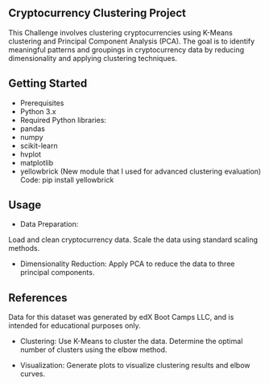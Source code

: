 ## Cryptocurrency Clustering Project

This Challenge involves clustering cryptocurrencies using K-Means clustering and Principal Component Analysis (PCA).
The goal is to identify meaningful patterns and groupings in cryptocurrency data by reducing dimensionality and applying clustering techniques.



## Getting Started
* Prerequisites
* Python 3.x
* Required Python libraries:
* pandas
* numpy
* scikit-learn
* hvplot
* matplotlib
* yellowbrick (New module that I used for advanced clustering evaluation) Code: pip install yellowbrick

## Usage
* Data Preparation:

Load and clean cryptocurrency data.
Scale the data using standard scaling methods.

* Dimensionality Reduction:
Apply PCA to reduce the data to three principal components.

## References
Data for this dataset was generated by edX Boot Camps LLC, and is intended for educational purposes only.

* Clustering:
Use K-Means to cluster the data.
Determine the optimal number of clusters using the elbow method.

* Visualization:
Generate plots to visualize clustering results and elbow curves.
